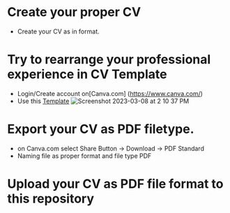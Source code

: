 # Create your proper CV 
  - Create your CV as in format.

# Try to rearrange your professional experience in CV Template
  - Login/Create account on[Canva.com] (https://www.canva.com/)
  - Use this [Template](https://www.canva.com/templates/EAFRuCp3DcY-black-white-minimalist-cv-resume/)
  ![Screenshot 2023-03-08 at 2 10 37 PM](https://user-images.githubusercontent.com/36503834/223648635-2d7f3b84-a5d2-4c97-abb8-fb5f3f770796.png)


# Export your CV as PDF filetype. 
  - on Canva.com select Share Button -> Download -> PDF Standard
  - Naming file as proper format and file type PDF

# Upload your CV as PDF file format to this repository
